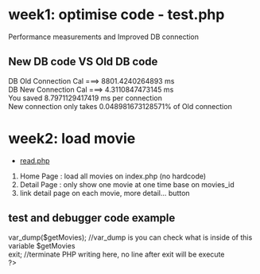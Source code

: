 # week1:  optimise code - test.php
Performance measurements and Improved DB connection
## New DB code   VS   Old DB code
DB Old Connection Cal ===> 8801.4240264893 ms<br>
DB New Connection Cal ===> 4.3110847473145 ms<br>
You saved 8.7971129417419 ms per connection<br>
New connection only takes 0.048981673128571% of Old connection<br>

# week2:  load movie
* [read.php](/admin/scripts/read.php)
1. Home Page : load all movies on index.php (no hardcode) 
2. Detail Page : only show one movie at one time base on movies_id
3. link detail page on each movie, more detail... button
##  test and debugger code example
 <?php   <br>
   var_dump($getMovies);   //var_dump is you can check what is inside of this variable $getMovies<br>
   exit;    //terminate PHP writing here, no line after exit will be execute<br>
 ?>
